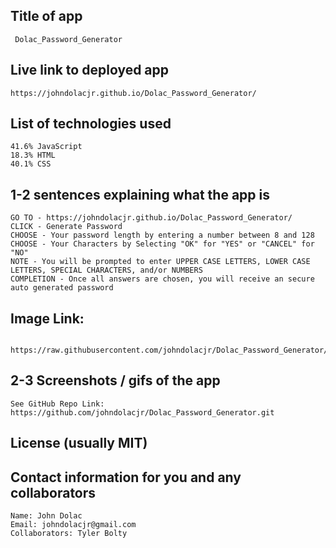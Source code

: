 ## Title of app
     Dolac_Password_Generator

## Live link to deployed app
    https://johndolacjr.github.io/Dolac_Password_Generator/

## List of technologies used
    41.6% JavaScript
    18.3% HTML
    40.1% CSS

## 1-2 sentences explaining what the app is
    GO TO - https://johndolacjr.github.io/Dolac_Password_Generator/
    CLICK - Generate Password
    CHOOSE - Your password length by entering a number between 8 and 128
    CHOOSE - Your Characters by Selecting "OK" for "YES" or "CANCEL" for "NO"
    NOTE - You will be prompted to enter UPPER CASE LETTERS, LOWER CASE LETTERS, SPECIAL CHARACTERS, and/or NUMBERS 
    COMPLETION - Once all answers are chosen, you will receive an secure auto generated password

## Image Link: 
     https://raw.githubusercontent.com/johndolacjr/Dolac_Password_Generator/master/PW_Generated_IMG.png

## 2-3 Screenshots / gifs of the app
    See GitHub Repo Link: https://github.com/johndolacjr/Dolac_Password_Generator.git

## License (usually MIT)

## Contact information for you and any collaborators
    Name: John Dolac
    Email: johndolacjr@gmail.com
    Collaborators: Tyler Bolty

